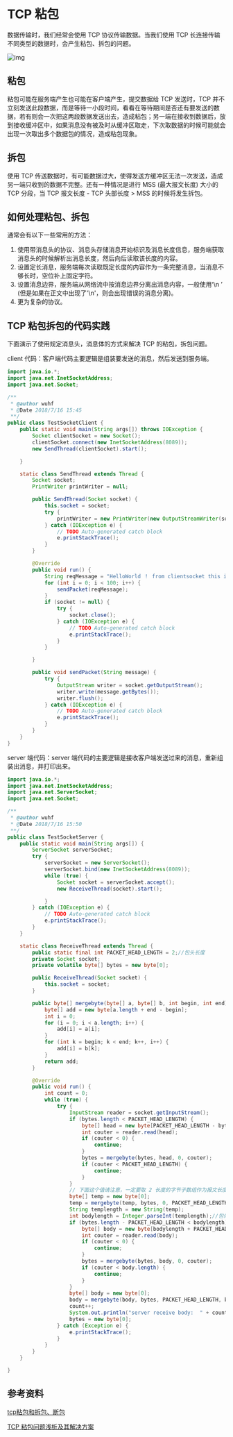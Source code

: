 # TCP 粘包

数据传输时，我们经常会使用 TCP 协议传输数据。当我们使用 TCP 长连接传输不同类型的数据时，会产生粘包、拆包的问题。

![img](https://img-blog.csdn.net/20160122215438685?watermark/2/text/aHR0cDovL2Jsb2cuY3Nkbi5uZXQv/font/5a6L5L2T/fontsize/400/fill/I0JBQkFCMA==/dissolve/70/gravity/Center)

## 粘包

粘包可能在服务端产生也可能在客户端产生，提交数据给 TCP 发送时，TCP 并不立刻发送此段数据，而是等待一小段时间，看看在等待期间是否还有要发送的数据，若有则会一次把这两段数据发送出去，造成粘包；另一端在接收到数据后，放到接收缓冲区中，如果消息没有被及时从缓冲区取走，下次取数据的时候可能就会出现一次取出多个数据包的情况，造成粘包现象。

## 拆包

使用 TCP 传送数据时，有可能数据过大，使得发送方缓冲区无法一次发送，造成另一端只收到的数据不完整。还有一种情况是进行 MSS (最大报文长度) 大小的 TCP 分段，当 TCP 报文长度 - TCP 头部长度 > MSS 的时候将发生拆包。

## 如何处理粘包、拆包

通常会有以下一些常用的方法：

1. 使用带消息头的协议、消息头存储消息开始标识及消息长度信息，服务端获取消息头的时候解析出消息长度，然后向后读取该长度的内容。
2. 设置定长消息，服务端每次读取既定长度的内容作为一条完整消息，当消息不够长时，空位补上固定字符。
3. 设置消息边界，服务端从网络流中按消息边界分离出消息内容，一般使用‘\n ’ (但是如果在正文中出现了'\n'，则会出现错误的消息分离)。
4. 更为复杂的协议。

## TCP 粘包拆包的代码实践

下面演示了使用规定消息头，消息体的方式来解决 TCP 的粘包，拆包问题。

client 代码：客户端代码主要逻辑是组装要发送的消息，然后发送到服务端。

```java
import java.io.*;
import java.net.InetSocketAddress;
import java.net.Socket;

/**
 * @author wuhf
 * @Date 2018/7/16 15:45
 **/
public class TestSocketClient {
    public static void main(String args[]) throws IOException {
        Socket clientSocket = new Socket();
        clientSocket.connect(new InetSocketAddress(8089));
        new SendThread(clientSocket).start();

    }

    static class SendThread extends Thread {
        Socket socket;
        PrintWriter printWriter = null;

        public SendThread(Socket socket) {
            this.socket = socket;
            try {
                printWriter = new PrintWriter(new OutputStreamWriter(socket.getOutputStream()));
            } catch (IOException e) {
                // TODO Auto-generated catch block
                e.printStackTrace();
            }
        }

        @Override
        public void run() {
            String reqMessage = "HelloWorld ！ from clientsocket this is test half packages!";
            for (int i = 0; i < 100; i++) {
                sendPacket(reqMessage);
            }
            if (socket != null) {
                try {
                    socket.close();
                } catch (IOException e) {
                    // TODO Auto-generated catch block
                    e.printStackTrace();
                }
            }

        }

        public void sendPacket(String message) {
            try {
                OutputStream writer = socket.getOutputStream();
                writer.write(message.getBytes());
                writer.flush();
            } catch (IOException e) {
                // TODO Auto-generated catch block
                e.printStackTrace();
            }
        }
    }
}
```

server 端代码：server 端代码的主要逻辑是接收客户端发送过来的消息，重新组装出消息，并打印出来。

```java
import java.io.*;
import java.net.InetSocketAddress;
import java.net.ServerSocket;
import java.net.Socket;

/**
 * @author wuhf
 * @Date 2018/7/16 15:50
 **/
public class TestSocketServer {
    public static void main(String args[]) {
        ServerSocket serverSocket;
        try {
            serverSocket = new ServerSocket();
            serverSocket.bind(new InetSocketAddress(8089));
            while (true) {
                Socket socket = serverSocket.accept();
                new ReceiveThread(socket).start();

            }
        } catch (IOException e) {
            // TODO Auto-generated catch block
            e.printStackTrace();
        }
    }

    static class ReceiveThread extends Thread {
        public static final int PACKET_HEAD_LENGTH = 2;//包头长度
        private Socket socket;
        private volatile byte[] bytes = new byte[0];

        public ReceiveThread(Socket socket) {
            this.socket = socket;
        }

        public byte[] mergebyte(byte[] a, byte[] b, int begin, int end) {
            byte[] add = new byte[a.length + end - begin];
            int i = 0;
            for (i = 0; i < a.length; i++) {
                add[i] = a[i];
            }
            for (int k = begin; k < end; k++, i++) {
                add[i] = b[k];
            }
            return add;
        }

        @Override
        public void run() {
            int count = 0;
            while (true) {
                try {
                    InputStream reader = socket.getInputStream();
                    if (bytes.length < PACKET_HEAD_LENGTH) {
                        byte[] head = new byte[PACKET_HEAD_LENGTH - bytes.length];
                        int couter = reader.read(head);
                        if (couter < 0) {
                            continue;
                        }
                        bytes = mergebyte(bytes, head, 0, couter);
                        if (couter < PACKET_HEAD_LENGTH) {
                            continue;
                        }
                    }
                    // 下面这个值请注意，一定要取 2 长度的字节子数组作为报文长度，你懂得
                    byte[] temp = new byte[0];
                    temp = mergebyte(temp, bytes, 0, PACKET_HEAD_LENGTH);
                    String templength = new String(temp);
                    int bodylength = Integer.parseInt(templength);//包体长度
                    if (bytes.length - PACKET_HEAD_LENGTH < bodylength) {//不够一个包
                        byte[] body = new byte[bodylength + PACKET_HEAD_LENGTH - bytes.length];//剩下应该读的字节(凑一个包)
                        int couter = reader.read(body);
                        if (couter < 0) {
                            continue;
                        }
                        bytes = mergebyte(bytes, body, 0, couter);
                        if (couter < body.length) {
                            continue;
                        }
                    }
                    byte[] body = new byte[0];
                    body = mergebyte(body, bytes, PACKET_HEAD_LENGTH, bytes.length);
                    count++;
                    System.out.println("server receive body:  " + count + new String(body));
                    bytes = new byte[0];
                } catch (Exception e) {
                    e.printStackTrace();
                }
            }
        }
    }

}
```

## 参考资料

[tcp粘包和拆包、断包](https://blog.csdn.net/chen199199/article/details/50564015)

[TCP 粘包问题浅析及其解决方案](https://www.v2ex.com/t/478610?p=2)